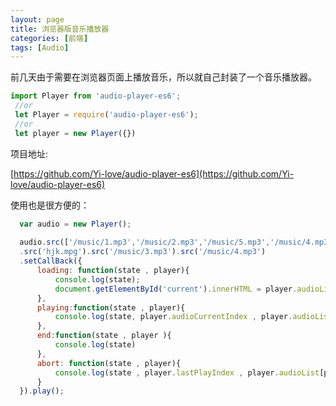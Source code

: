 ```yaml
---
layout: page
title: 浏览器版音乐播放器
categories: [前端]
tags: [Audio]
---
```


前几天由于需要在浏览器页面上播放音乐，所以就自己封装了一个音乐播放器。

```js
import Player from 'audio-player-es6';
 //or
 let Player = require('audio-player-es6');
 //or
 let player = new Player({})
```

项目地址:

[https://github.com/Yi-love/audio-player-es6](https://github.com/Yi-love/audio-player-es6)

使用也是很方便的：

```js
  var audio = new Player();
  
  audio.src(['/music/1.mp3','/music/2.mp3','/music/5.mp3','/music/4.mp3'])
  .src('hjk.mpg').src('/music/3.mp3').src('/music/4.mp3')
  .setCallBack({
      loading: function(state , player){
          console.log(state);
          document.getElementById('current').innerHTML = player.audioList[player.audioCurrentIndex]
      },
      playing:function(state , player){
          console.log(state, player.audioCurrentIndex , player.audioList[player.audioCurrentIndex])
      },
      end:function(state , player ){
          console.log(state)
      },
      abort: function(state , player){
          console.log(state , player.lastPlayIndex , player.audioList[player.lastPlayIndex])
      }
  }).play();
```